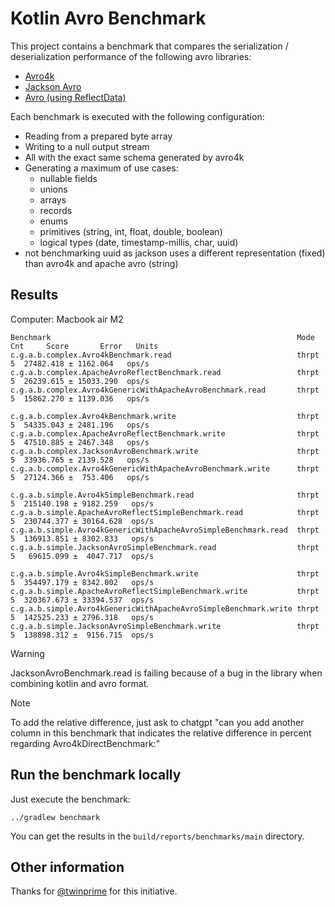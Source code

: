 # Kotlin Avro Benchmark

This project contains a benchmark that compares the serialization / deserialization performance of the following avro libraries:

- [Avro4k](https://github.com/avro-kotlin/avro4k/)
- [Jackson Avro](https://github.com/FasterXML/jackson-dataformats-binary/tree/master/avro)
- [Avro (using ReflectData)](https://avro.apache.org/)

Each benchmark is executed with the following configuration:
- Reading from a prepared byte array
- Writing to a null output stream
- All with the exact same schema generated by avro4k
- Generating a maximum of use cases:
  - nullable fields
  - unions
  - arrays
  - records
  - enums
  - primitives (string, int, float, double, boolean)
  - logical types (date, timestamp-millis, char, uuid)
- not benchmarking uuid as jackson uses a different representation (fixed) than avro4k and apache avro (string)

## Results

Computer: Macbook air M2

```
Benchmark                                                       Mode   Cnt     Score       Error   Units
c.g.a.b.complex.Avro4kBenchmark.read                            thrpt    5  27482.418 ± 1162.064   ops/s
c.g.a.b.complex.ApacheAvroReflectBenchmark.read                 thrpt    5  26239.615 ± 15033.290  ops/s
c.g.a.b.complex.Avro4kGenericWithApacheAvroBenchmark.read       thrpt    5  15862.270 ± 1139.036   ops/s

c.g.a.b.complex.Avro4kBenchmark.write                           thrpt    5  54335.043 ± 2481.196   ops/s
c.g.a.b.complex.ApacheAvroReflectBenchmark.write                thrpt    5  47510.885 ± 2467.348   ops/s
c.g.a.b.complex.JacksonAvroBenchmark.write                      thrpt    5  33936.765 ± 2139.528   ops/s
c.g.a.b.complex.Avro4kGenericWithApacheAvroBenchmark.write      thrpt    5  27124.366 ±  753.406   ops/s

c.g.a.b.simple.Avro4kSimpleBenchmark.read                       thrpt    5  215140.198 ± 9182.259   ops/s
c.g.a.b.simple.ApacheAvroReflectSimpleBenchmark.read            thrpt    5  230744.377 ± 30164.628  ops/s
c.g.a.b.simple.Avro4kGenericWithApacheAvroSimpleBenchmark.read  thrpt    5  136913.851 ± 8302.833   ops/s
c.g.a.b.simple.JacksonAvroSimpleBenchmark.read                  thrpt    5   69615.099 ±  4047.717  ops/s

c.g.a.b.simple.Avro4kSimpleBenchmark.write                      thrpt    5  354497.179 ± 8342.002   ops/s
c.g.a.b.simple.ApacheAvroReflectSimpleBenchmark.write           thrpt    5  320367.673 ± 33394.537  ops/s
c.g.a.b.simple.Avro4kGenericWithApacheAvroSimpleBenchmark.write thrpt    5  142525.233 ± 2796.318   ops/s
c.g.a.b.simple.JacksonAvroSimpleBenchmark.write                 thrpt    5  138898.312 ±  9156.715  ops/s
```

> [!WARNING]
> JacksonAvroBenchmark.read is failing because of a bug in the library when combining kotlin and avro format.

> [!NOTE]
> To add the relative difference, just ask to chatgpt "can you add another column in this benchmark that indicates the relative difference in percent regarding
> Avro4kDirectBenchmark:"

## Run the benchmark locally

Just execute the benchmark:

```shell
../gradlew benchmark
```

You can get the results in the `build/reports/benchmarks/main` directory.

## Other information

Thanks for [@twinprime](https://github.com/twinprime) for this initiative.

